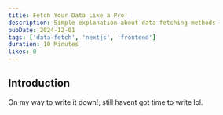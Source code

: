 ```yaml
---
title: Fetch Your Data Like a Pro!
description: Simple explanation about data fetching methods
pubDate: 2024-12-01
tags: ['data-fetch', 'nextjs', 'frontend']
duration: 10 Minutes
likes: 0
---
```


## Introduction

On my way to write it down!, still havent got time to write lol.